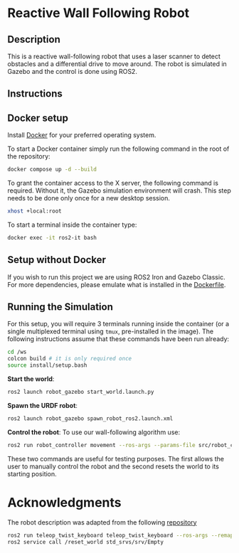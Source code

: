 # Reactive Wall Following Robot

## Description
This is a reactive wall-following robot that uses a laser scanner to detect obstacles and a differential drive to move around. The robot is simulated in Gazebo and the control is done using ROS2.

## Instructions

## Docker setup

Install [Docker](https://www.docker.com/) for your preferred operating system.

To start a Docker container simply run the following command in the root of the repository:
```bash
docker compose up -d --build
```

To grant the container access to the X server, the following command is required. Without it, the Gazebo simulation environment will crash. This step needs to be done only once for a new desktop session.
```bash
xhost +local:root
```

To start a terminal inside the container type:
```bash
docker exec -it ros2-it bash
```

## Setup without Docker
If you wish to run this project we are using ROS2 Iron and Gazebo Classic. For more dependencies, please emulate what is installed in the [Dockerfile](https://github.com/filipepcampos/feup-ri-reactive-robot/blob/55585e06fe7109fc3b3b1936e3a66848090f58f4/Dockerfile#L7C1-L7C1).

## Running the Simulation

For this setup, you will require 3 terminals running inside the container (or a single multiplexed terminal using `tmux`, pre-installed in the image).
The following instructions assume that these commands have been run already:
```bash
cd /ws
colcon build # it is only required once
source install/setup.bash
```

**Start the world**:
```bash
ros2 launch robot_gazebo start_world.launch.py
```

**Spawn the URDF robot**:
```bash
ros2 launch robot_gazebo spawn_robot_ros2.launch.xml
```

**Control the robot**:
To use our wall-following algorithm use:
```bash
ros2 run robot_controller movement --ros-args --params-file src/robot_controller/param/params.yaml
```
These two commands are useful for testing purposes. The first allows the user to manually control the robot and the second resets the world to its starting position.

# Acknowledgments

The robot description was adapted from the following [repository](https://bitbucket.org/theconstructcore/box_bot/src/master/box_bot_description/)

```bash
ros2 run teleop_twist_keyboard teleop_twist_keyboard --ros-args --remap /cmd_vel:=/reactive_robot/cmd_vel
ros2 service call /reset_world std_srvs/srv/Empty
```
